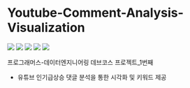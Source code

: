 # Youtube-Comment-Analysis-Visualization

<img src="https://img.shields.io/badge/github-181717?style=flat&logo=github&logoColor=white"/> <img src="https://img.shields.io/badge/python-3776AB?style=flat&logo=python&logoColor=white"/> <img src="https://img.shields.io/badge/jupyter-F37626?style=flat&logo=jupyter&logoColor=white"/> <img src="https://img.shields.io/badge/selenium-43B02A?style=flat&logo=selenium&logoColor=white"/> <img src="https://img.shields.io/badge/django-092E20?style=flat&logo=django&logoColor=white"/>

프로그래머스-데이터엔지니어링 데브코스 프로젝트_1번째 

- 유튜브 인기급상승 댓글 분석을 통한 시각화 및 키워드 제공


